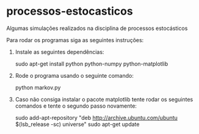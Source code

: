 processos-estocasticos
======================

Algumas simulações realizados na disciplina de processos estocásticos

Para rodar os programas siga as seguintes instruções:

1. Instale as seguintes dependências:

    sudo apt-get install python python-numpy python-matplotlib

2. Rode o programa usando o seguinte comando:

    python markov.py

3. Caso não consiga instalar o pacote matplotlib tente rodar os seguintes comandos e
tente o segundo passo novamente:

    sudo add-apt-repository "deb http://archive.ubuntu.com/ubuntu $(lsb_release -sc) universe"
    sudo apt-get update
